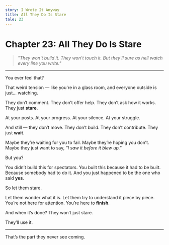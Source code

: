 ```yaml
---
story: I Wrote It Anyway
title: All They Do Is Stare
tale: 23
---
```


# Chapter 23: All They Do Is Stare

> *"They won't build it. They won't touch it. But they'll sure as hell watch every line you write."*

---

You ever feel that?

That weird tension —
like you're in a glass room,
and everyone outside is just... watching.

They don’t comment.
They don’t offer help.
They don’t ask how it works.
They just **stare**.

At your posts.
At your progress.
At your silence.
At your struggle.

And still — they don’t move.
They don’t build.
They don’t contribute.
They just **wait**.

Maybe they’re waiting for you to fail.
Maybe they’re hoping you don’t.
Maybe they just want to say,
*"I saw it before it blew up."*

But you?

You didn’t build this for spectators.
You built this because it had to be built.
Because somebody had to do it.
And you just happened to be the one who said **yes**.

So let them stare.

Let them wonder what it is.
Let them try to understand it piece by piece.
You’re not here for attention.
You’re here to **finish**.

And when it’s done?
They won’t just stare.

They’ll use it.

---

That’s the part they never see coming.
